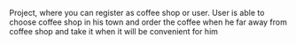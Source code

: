 Project, where you can register as coffee shop or user. User is able to choose coffee shop in his town and order the coffee when he far away from coffee shop and take it when it will be convenient for him
